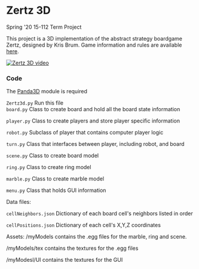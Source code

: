 # Zertz 3D

Spring '20 15-112 Term Project

This project is a 3D implementation of the abstract strategy boardgame Zertz, designed by Kris Brum. Game information and rules are available [here]( http://www.gipf.com/zertz/index.html). 

[![Zertz 3D video](https://img.youtube.com/vi/yCdGfdmuBO4/0.jpg)](https://youtu.be/yCdGfdmuBO4)

### Code

The [Panda3D](https://www.panda3d.org/) module is required

`Zertz3d.py` Run this file <br>
`board.py` Class to create board and hold all the board state information

`player.py` Class to create players and store player specific information

`robot.py` Subclass of player that contains computer player logic

`turn.py` Class that interfaces between player, including robot, and board

`scene.py` Class to create board model

`ring.py` Class to create ring model

`marble.py` Class to create marble model

`menu.py` Class that holds GUI information

Data files:

`cellNeighbors.json` Dictionary of each board cell's neighbors listed in order

`cellPositions.json` Dictionary of each cell's X,Y,Z coordinates

Assets:
/myModels contains the .egg files for the marble, ring and scene.

/myModels/tex contains the textures for the .egg files

/myModesl/UI contains the textures for the GUI

